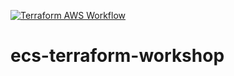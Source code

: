 [![Terraform AWS Workflow](https://github.com/erasmolpa/ecs-terraform-challenge/actions/workflows/terraform.yaml/badge.svg)](https://github.com/erasmolpa/ecs-terraform-challenge/actions/workflows/terraform.yaml)

# ecs-terraform-workshop
